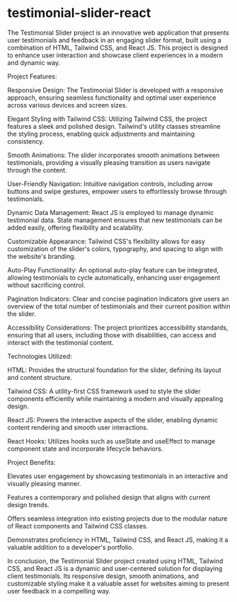 # testimonial-slider-react


The Testimonial Slider project is an innovative web application that presents user testimonials and feedback in an engaging slider format, built using a combination of HTML, Tailwind CSS, and React JS. This project is designed to enhance user interaction and showcase client experiences in a modern and dynamic way.

Project Features:

Responsive Design: The Testimonial Slider is developed with a responsive approach, ensuring seamless functionality and optimal user experience across various devices and screen sizes.

Elegant Styling with Tailwind CSS: Utilizing Tailwind CSS, the project features a sleek and polished design. Tailwind's utility classes streamline the styling process, enabling quick adjustments and maintaining consistency.

Smooth Animations: The slider incorporates smooth animations between testimonials, providing a visually pleasing transition as users navigate through the content.

User-Friendly Navigation: Intuitive navigation controls, including arrow buttons and swipe gestures, empower users to effortlessly browse through testimonials.

Dynamic Data Management: React JS is employed to manage dynamic testimonial data. State management ensures that new testimonials can be added easily, offering flexibility and scalability.

Customizable Appearance: Tailwind CSS's flexibility allows for easy customization of the slider's colors, typography, and spacing to align with the website's branding.

Auto-Play Functionality: An optional auto-play feature can be integrated, allowing testimonials to cycle automatically, enhancing user engagement without sacrificing control.

Pagination Indicators: Clear and concise pagination indicators give users an overview of the total number of testimonials and their current position within the slider.

Accessibility Considerations: The project prioritizes accessibility standards, ensuring that all users, including those with disabilities, can access and interact with the testimonial content.

Technologies Utilized:

HTML: Provides the structural foundation for the slider, defining its layout and content structure.

Tailwind CSS: A utility-first CSS framework used to style the slider components efficiently while maintaining a modern and visually appealing design.

React JS: Powers the interactive aspects of the slider, enabling dynamic content rendering and smooth user interactions.

React Hooks: Utilizes hooks such as useState and useEffect to manage component state and incorporate lifecycle behaviors.

Project Benefits:

Elevates user engagement by showcasing testimonials in an interactive and visually pleasing manner.

Features a contemporary and polished design that aligns with current design trends.

Offers seamless integration into existing projects due to the modular nature of React components and Tailwind CSS classes.

Demonstrates proficiency in HTML, Tailwind CSS, and React JS, making it a valuable addition to a developer's portfolio.

In conclusion, the Testimonial Slider project created using HTML, Tailwind CSS, and React JS is a dynamic and user-centered solution for displaying client testimonials. Its responsive design, smooth animations, and customizable styling make it a valuable asset for websites aiming to present user feedback in a compelling way.
